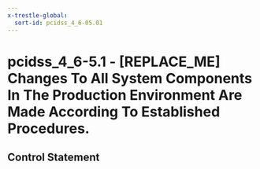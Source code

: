 ```yaml
---
x-trestle-global:
  sort-id: pcidss_4_6-05.01
---
```


# pcidss_4_6-5.1 - \[REPLACE_ME\] Changes To All System Components In The Production Environment Are Made According To Established Procedures.

## Control Statement
